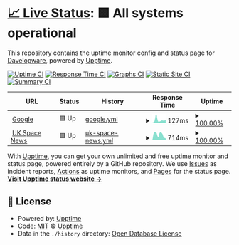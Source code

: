 # [📈 Live Status](https://upptime.github.io/upptime): <!--live status--> **🟩 All systems operational**

This repository contains the uptime monitor config and status page for [Davelopware](https://github.com/davelopware), powered by [Upptime](https://github.com/upptime/upptime).

[![Uptime CI](https://github.com/davelopware/monitoring-public/workflows/Uptime%20CI/badge.svg)](https://github.com/davelopware/monitoring-public/actions?query=workflow%3A%22Uptime+CI%22)
[![Response Time CI](https://github.com/davelopware/monitoring-public/workflows/Response%20Time%20CI/badge.svg)](https://github.com/davelopware/monitoring-public/actions?query=workflow%3A%22Response+Time+CI%22)
[![Graphs CI](https://github.com/davelopware/monitoring-public/workflows/Graphs%20CI/badge.svg)](https://github.com/davelopware/monitoring-public/actions?query=workflow%3A%22Graphs+CI%22)
[![Static Site CI](https://github.com/davelopware/monitoring-public/workflows/Static%20Site%20CI/badge.svg)](https://github.com/davelopware/monitoring-public/actions?query=workflow%3A%22Static+Site+CI%22)
[![Summary CI](https://github.com/davelopware/monitoring-public/workflows/Summary%20CI/badge.svg)](https://github.com/davelopware/monitoring-public/actions?query=workflow%3A%22Summary+CI%22)

<!--start: status pages-->
<!-- This summary is generated by Upptime (https://github.com/upptime/upptime) -->
<!-- Do not edit this manually, your changes will be overwritten -->
<!-- prettier-ignore -->
| URL | Status | History | Response Time | Uptime |
| --- | ------ | ------- | ------------- | ------ |
| <img alt="" src="https://favicons.githubusercontent.com/www.google.com" height="13"> [Google](https://www.google.com) | 🟩 Up | [google.yml](https://github.com/davelopware/monitoring-public/commits/HEAD/history/google.yml) | <details><summary><img alt="Response time graph" src="./graphs/google/response-time-week.png" height="20"> 127ms</summary><br><a href="https://davelopware.github.io/monitoring-public/history/google"><img alt="Response time 98" src="https://img.shields.io/endpoint?url=https%3A%2F%2Fraw.githubusercontent.com%2Fdavelopware%2Fmonitoring-public%2FHEAD%2Fapi%2Fgoogle%2Fresponse-time.json"></a><br><a href="https://davelopware.github.io/monitoring-public/history/google"><img alt="24-hour response time 66" src="https://img.shields.io/endpoint?url=https%3A%2F%2Fraw.githubusercontent.com%2Fdavelopware%2Fmonitoring-public%2FHEAD%2Fapi%2Fgoogle%2Fresponse-time-day.json"></a><br><a href="https://davelopware.github.io/monitoring-public/history/google"><img alt="7-day response time 127" src="https://img.shields.io/endpoint?url=https%3A%2F%2Fraw.githubusercontent.com%2Fdavelopware%2Fmonitoring-public%2FHEAD%2Fapi%2Fgoogle%2Fresponse-time-week.json"></a><br><a href="https://davelopware.github.io/monitoring-public/history/google"><img alt="30-day response time 114" src="https://img.shields.io/endpoint?url=https%3A%2F%2Fraw.githubusercontent.com%2Fdavelopware%2Fmonitoring-public%2FHEAD%2Fapi%2Fgoogle%2Fresponse-time-month.json"></a><br><a href="https://davelopware.github.io/monitoring-public/history/google"><img alt="1-year response time 98" src="https://img.shields.io/endpoint?url=https%3A%2F%2Fraw.githubusercontent.com%2Fdavelopware%2Fmonitoring-public%2FHEAD%2Fapi%2Fgoogle%2Fresponse-time-year.json"></a></details> | <details><summary><a href="https://davelopware.github.io/monitoring-public/history/google">100.00%</a></summary><a href="https://davelopware.github.io/monitoring-public/history/google"><img alt="All-time uptime 100.00%" src="https://img.shields.io/endpoint?url=https%3A%2F%2Fraw.githubusercontent.com%2Fdavelopware%2Fmonitoring-public%2FHEAD%2Fapi%2Fgoogle%2Fuptime.json"></a><br><a href="https://davelopware.github.io/monitoring-public/history/google"><img alt="24-hour uptime 100.00%" src="https://img.shields.io/endpoint?url=https%3A%2F%2Fraw.githubusercontent.com%2Fdavelopware%2Fmonitoring-public%2FHEAD%2Fapi%2Fgoogle%2Fuptime-day.json"></a><br><a href="https://davelopware.github.io/monitoring-public/history/google"><img alt="7-day uptime 100.00%" src="https://img.shields.io/endpoint?url=https%3A%2F%2Fraw.githubusercontent.com%2Fdavelopware%2Fmonitoring-public%2FHEAD%2Fapi%2Fgoogle%2Fuptime-week.json"></a><br><a href="https://davelopware.github.io/monitoring-public/history/google"><img alt="30-day uptime 100.00%" src="https://img.shields.io/endpoint?url=https%3A%2F%2Fraw.githubusercontent.com%2Fdavelopware%2Fmonitoring-public%2FHEAD%2Fapi%2Fgoogle%2Fuptime-month.json"></a><br><a href="https://davelopware.github.io/monitoring-public/history/google"><img alt="1-year uptime 100.00%" src="https://img.shields.io/endpoint?url=https%3A%2F%2Fraw.githubusercontent.com%2Fdavelopware%2Fmonitoring-public%2FHEAD%2Fapi%2Fgoogle%2Fuptime-year.json"></a></details>
| <img alt="" src="https://favicons.githubusercontent.com/ukspacenews.com" height="13"> [UK Space News](https://ukspacenews.com/) | 🟩 Up | [uk-space-news.yml](https://github.com/davelopware/monitoring-public/commits/HEAD/history/uk-space-news.yml) | <details><summary><img alt="Response time graph" src="./graphs/uk-space-news/response-time-week.png" height="20"> 714ms</summary><br><a href="https://davelopware.github.io/monitoring-public/history/uk-space-news"><img alt="Response time 1131" src="https://img.shields.io/endpoint?url=https%3A%2F%2Fraw.githubusercontent.com%2Fdavelopware%2Fmonitoring-public%2FHEAD%2Fapi%2Fuk-space-news%2Fresponse-time.json"></a><br><a href="https://davelopware.github.io/monitoring-public/history/uk-space-news"><img alt="24-hour response time 418" src="https://img.shields.io/endpoint?url=https%3A%2F%2Fraw.githubusercontent.com%2Fdavelopware%2Fmonitoring-public%2FHEAD%2Fapi%2Fuk-space-news%2Fresponse-time-day.json"></a><br><a href="https://davelopware.github.io/monitoring-public/history/uk-space-news"><img alt="7-day response time 714" src="https://img.shields.io/endpoint?url=https%3A%2F%2Fraw.githubusercontent.com%2Fdavelopware%2Fmonitoring-public%2FHEAD%2Fapi%2Fuk-space-news%2Fresponse-time-week.json"></a><br><a href="https://davelopware.github.io/monitoring-public/history/uk-space-news"><img alt="30-day response time 1133" src="https://img.shields.io/endpoint?url=https%3A%2F%2Fraw.githubusercontent.com%2Fdavelopware%2Fmonitoring-public%2FHEAD%2Fapi%2Fuk-space-news%2Fresponse-time-month.json"></a><br><a href="https://davelopware.github.io/monitoring-public/history/uk-space-news"><img alt="1-year response time 1131" src="https://img.shields.io/endpoint?url=https%3A%2F%2Fraw.githubusercontent.com%2Fdavelopware%2Fmonitoring-public%2FHEAD%2Fapi%2Fuk-space-news%2Fresponse-time-year.json"></a></details> | <details><summary><a href="https://davelopware.github.io/monitoring-public/history/uk-space-news">100.00%</a></summary><a href="https://davelopware.github.io/monitoring-public/history/uk-space-news"><img alt="All-time uptime 99.87%" src="https://img.shields.io/endpoint?url=https%3A%2F%2Fraw.githubusercontent.com%2Fdavelopware%2Fmonitoring-public%2FHEAD%2Fapi%2Fuk-space-news%2Fuptime.json"></a><br><a href="https://davelopware.github.io/monitoring-public/history/uk-space-news"><img alt="24-hour uptime 100.00%" src="https://img.shields.io/endpoint?url=https%3A%2F%2Fraw.githubusercontent.com%2Fdavelopware%2Fmonitoring-public%2FHEAD%2Fapi%2Fuk-space-news%2Fuptime-day.json"></a><br><a href="https://davelopware.github.io/monitoring-public/history/uk-space-news"><img alt="7-day uptime 100.00%" src="https://img.shields.io/endpoint?url=https%3A%2F%2Fraw.githubusercontent.com%2Fdavelopware%2Fmonitoring-public%2FHEAD%2Fapi%2Fuk-space-news%2Fuptime-week.json"></a><br><a href="https://davelopware.github.io/monitoring-public/history/uk-space-news"><img alt="30-day uptime 100.00%" src="https://img.shields.io/endpoint?url=https%3A%2F%2Fraw.githubusercontent.com%2Fdavelopware%2Fmonitoring-public%2FHEAD%2Fapi%2Fuk-space-news%2Fuptime-month.json"></a><br><a href="https://davelopware.github.io/monitoring-public/history/uk-space-news"><img alt="1-year uptime 99.87%" src="https://img.shields.io/endpoint?url=https%3A%2F%2Fraw.githubusercontent.com%2Fdavelopware%2Fmonitoring-public%2FHEAD%2Fapi%2Fuk-space-news%2Fuptime-year.json"></a></details>

<!--end: status pages-->

With [Upptime](https://upptime.js.org), you can get your own unlimited and free uptime monitor and status page, powered entirely by a GitHub repository. We use [Issues](https://github.com/upptime/upptime/issues) as incident reports, [Actions](https://github.com/davelopware/monitoring-public/actions) as uptime monitors, and [Pages](https://upptime.github.io/upptime) for the status page.
[**Visit Upptime status website →**](https://upptime.github.io/upptime)

## 📄 License

- Powered by: [Upptime](https://github.com/upptime/upptime)
- Code: [MIT](./LICENSE) © [Upptime](https://upptime.js.org)
- Data in the `./history` directory: [Open Database License](https://opendatacommons.org/licenses/odbl/1-0/)
